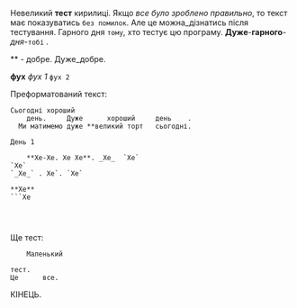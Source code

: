 Невеликий **тест** кирилиці. Якщо _все було зроблено правильно_, то текст 
має показуватись `без помилок`. Але це можна_дізнатись після
    тестування.
Гарного дня `тому`, хто тестує цю програму. **Дуже**-**гарного**-_дня_-`тобі` 
.

** - добре. Дуже_добре.

**фух**
_фух 1_
`фух 2`

Преформатований текст:


```
Сьогодні хороший
    день.     Дуже      хороший     день    .
  Ми матимемо дуже **великий торт   сьогодні.

День 1   

    **Хе-Хе. Хе Хе**. _Хе_  `Хе`
`Хе`    
`_Хе_` . Хе`. `Хе`

**Хе**
```Хе




```


Ще тест:
```
    Маленький

тест.
Це      все.
```


КІНЕЦЬ.